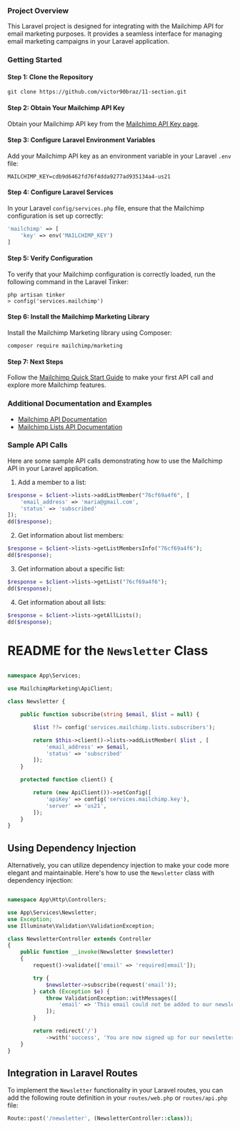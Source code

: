 ### Project Overview

This Laravel project is designed for integrating with the Mailchimp API for email marketing purposes. It provides a seamless interface for managing email marketing campaigns in your Laravel application.

### Getting Started

#### Step 1: Clone the Repository

```shell
git clone https://github.com/victor90braz/11-section.git
```

#### Step 2: Obtain Your Mailchimp API Key

Obtain your Mailchimp API key from the [Mailchimp API Key page](https://us21.admin.mailchimp.com/account/api/).

#### Step 3: Configure Laravel Environment Variables

Add your Mailchimp API key as an environment variable in your Laravel `.env` file:

```dotenv
MAILCHIMP_KEY=cdb9d6462fd76f4dda9277ad935134a4-us21
```

#### Step 4: Configure Laravel Services

In your Laravel `config/services.php` file, ensure that the Mailchimp configuration is set up correctly:

```php
'mailchimp' => [
    'key' => env('MAILCHIMP_KEY')
]
```

#### Step 5: Verify Configuration

To verify that your Mailchimp configuration is correctly loaded, run the following command in the Laravel Tinker:

```shell
php artisan tinker
> config('services.mailchimp')
```

#### Step 6: Install the Mailchimp Marketing Library

Install the Mailchimp Marketing library using Composer:

```shell
composer require mailchimp/marketing
```

#### Step 7: Next Steps

Follow the [Mailchimp Quick Start Guide](https://mailchimp.com/developer/marketing/guides/quick-start/) to make your first API call and explore more Mailchimp features.

### Additional Documentation and Examples

-   [Mailchimp API Documentation](https://mailchimp.com/developer/marketing/api/account-exports/)
-   [Mailchimp Lists API Documentation](https://mailchimp.com/developer/marketing/api/lists/)

### Sample API Calls

Here are some sample API calls demonstrating how to use the Mailchimp API in your Laravel application.

1. Add a member to a list:

```php
$response = $client->lists->addListMember("76cf69a4f6", [
    'email_address' => 'maria@gmail.com',
    'status' => 'subscribed'
]);
dd($response);
```

2. Get information about list members:

```php
$response = $client->lists->getListMembersInfo("76cf69a4f6");
dd($response);
```

3. Get information about a specific list:

```php
$response = $client->lists->getList("76cf69a4f6");
dd($response);
```

4. Get information about all lists:

```php
$response = $client->lists->getAllLists();
dd($response);
```

# README for the `Newsletter` Class

```php

namespace App\Services;

use MailchimpMarketing\ApiClient;

class Newsletter {

    public function subscribe(string $email, $list = null) {

        $list ??= config('services.mailchimp.lists.subscribers');

        return $this->client()->lists->addListMember( $list , [
            'email_address' => $email,
            'status' => 'subscribed'
        ]);
    }

    protected function client() {

        return (new ApiClient())->setConfig([
            'apiKey' => config('services.mailchimp.key'),
            'server' => 'us21',
        ]);
    }
}

```

## Using Dependency Injection

Alternatively, you can utilize dependency injection to make your code more elegant and maintainable. Here's how to use the `Newsletter` class with dependency injection:

```php

namespace App\Http\Controllers;

use App\Services\Newsletter;
use Exception;
use Illuminate\Validation\ValidationException;

class NewsletterController extends Controller
{
    public function __invoke(Newsletter $newsletter)
    {
        request()->validate(['email' => 'required|email']);

        try {
            $newsletter->subscribe(request('email'));
        } catch (Exception $e) {
            throw ValidationException::withMessages([
                'email' => 'This email could not be added to our newsletter list.'
            ]);
        }

        return redirect('/')
            ->with('success', 'You are now signed up for our newsletter!');
    }
}

```

## Integration in Laravel Routes

To implement the `Newsletter` functionality in your Laravel routes, you can add the following route definition in your `routes/web.php` or `routes/api.php` file:

```php
Route::post('/newsletter', (NewsletterController::class));
```
